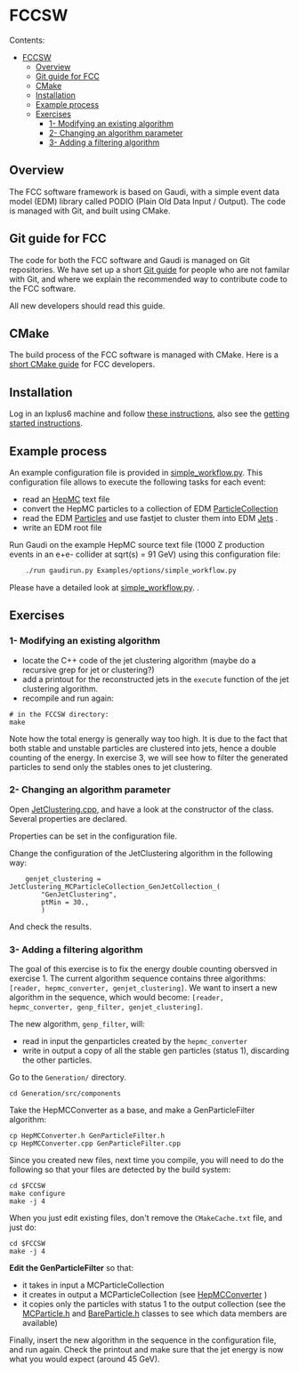 FCCSW
==

Contents:

-   [FCCSW](#fccsw)
    -   [Overview](#overview)
    -   [Git guide for FCC](#git-guide-for-fcc)
    -   [CMake](#cmake)
    -   [Installation](#installation)
    -   [Example process](#example-process)
    -   [Exercises](#exercises)
        -   [1- Modifying an existing
            algorithm](#1-modifying-an-existing-algorith)
        -   [2- Changing an algorithm
            parameter](#2-changing-an-algorithm-paramete)
        -   [3- Adding a filtering
            algorithm](#3-adding-a-filtering-algorithm)

Overview
--

The FCC software framework is based on Gaudi, with a simple event data
model (EDM) library called PODIO (Plain Old Data Input / Output). The
code is managed with Git, and built using CMake.

Git guide for FCC
--

The code for both the FCC software and Gaudi is managed on Git
repositories. We have set up a short [Git guide](./FccSoftwareGit) for
people who are not familar with Git, and where we explain the
recommended way to contribute code to the FCC software.

<span class="glyphicon glyphicon-info-sign" aria-hidden="true"> </span>
All new developers should read this guide.

CMake
--

The build process of the FCC software is managed with CMake. Here is a
[short CMake guide](./FccCMakeGuide.md) for FCC developers.

Installation
--

Log in an lxplus6 machine and follow [these
instructions](https://github.com/HEP-FCC/FCCSW), also see the [getting started instructions](./FccSoftwareGettingStarted.md).

Example process
--

An example configuration file is provided in
[simple\_workflow.py](https://github.com/HEP-FCC/FCCSW/blob/tutorial/simple_workflow.py). This configuration file allows to execute the following tasks for each
event:

-   read an [HepMC](http://lcgapp.cern.ch/project/simu/HepMC/20400/html/classHepMC_1_1GenEvent.html) text file
-   convert the HepMC particles to a collection of EDM
    [ParticleCollection](http://fccsw.web.cern.ch/fccsw/fcc-edm/d5/d95/classfcc_1_1_m_c_particle_collection.html)
-   read the EDM
    [Particles](http://fccsw.web.cern.ch/fccsw/fcc-edm/0.4/de/d22/classfcc_1_1_m_c_particle.html)
    and use fastjet to cluster them into EDM [Jets](http://fccsw.web.cern.ch/fccsw/fcc-edm/0.4/d9/dd7/classfcc_1_1_gen_jet.html) .
-   write an EDM root file


Run Gaudi on the example HepMC source text file (1000 Z production events in an e+e- collider at sqrt(s) = 91 GeV) using this configuration file:

```bash
    ./run gaudirun.py Examples/options/simple_workflow.py
```

Please have a detailed look at [simple\_workflow.py](https://github.com/HEP-FCC/FCCSW/blob/master/Examples/options/simple_workflow.py).
.

Exercises
--

### 1- Modifying an existing algorithm

-   locate the C++ code of the jet clustering algorithm (maybe do a
    recursive grep for jet or clustering?)
-   add a printout for the reconstructed jets in the `execute`
    function of the jet clustering algorithm.
-   recompile and run again:

~~~{.sh}
# in the FCCSW directory:
make
~~~

Note how the total energy is generally way too high. It is due to the
fact that both stable and unstable particles are clustered into jets,
hence a double counting of the energy. In exercise 3, we will see how to
filter the generated particles to send only the stables ones to jet
clustering.

### 2- Changing an algorithm parameter

Open [JetClustering.cpp](https://github.com/HEP-FCC/FCCSW/blob/master/Reconstruction/src/JetClustering.cpp), and have a look at the constructor of the class. Several properties
are declared.

Properties can be set in the configuration file.

Change the configuration of the JetClustering algorithm in the following
way:

~~~{.py}
    genjet_clustering = JetClustering_MCParticleCollection_GenJetCollection_(
        "GenJetClustering",
        ptMin = 30.,
        )
~~~

And check the results.

### 3- Adding a filtering algorithm

The goal of this exercise is to fix the energy double counting obersved
in exercise 1. The current algorithm sequence contains three algorithms:
`[reader, hepmc_converter, genjet_clustering]`. We want to insert a
new algorithm in the sequence, which would become:
`[reader, hepmc_converter, genp_filter, genjet_clustering]`.

The new algorithm, `genp_filter`, will:

-   read in input the genparticles created by the `hepmc_converter`
-   write in output a copy of all the stable gen particles (status 1),
    discarding the other particles.

Go to the `Generation/` directory.

~~~{.sh}
cd Generation/src/components
~~~

Take the HepMCConverter as a base, and make a GenParticleFilter
algorithm:

~~~{.sh}
cp HepMCConverter.h GenParticleFilter.h
cp HepMCConverter.cpp GenParticleFilter.cpp
~~~

Since you created new files, next time you compile, you will need to do
the following so that your files are detected by the build system:

~~~{.sh}
cd $FCCSW
make configure
make -j 4
~~~

When you just edit existing files, don't remove the `CMakeCache.txt`
file, and just do:

~~~{.sh}
cd $FCCSW
make -j 4
~~~

**Edit the GenParticleFilter** so that:

-   it takes in input a MCParticleCollection
-   it creates in output a MCParticleCollection (see [HepMCConverter](https://github.com/HEP-FCC/FCCSW/blob/master/Generation/src/HepMCConverter.cpp) )
-   it copies only the particles with status 1 to the output collection
    (see the [MCParticle.h](http://fccsw.web.cern.ch/fccsw/fcc-edm/0.4/de/d22/classfcc_1_1_m_c_particle.html)
    and [BareParticle.h](http://fccsw.web.cern.ch/fccsw/fcc-edm/0.4/d2/df9/classfcc_1_1_bare_particle.html)
    classes to see which data members are available)

Finally, insert the new algorithm in the sequence in the configuration
file, and run again. Check the printout and make sure that the jet
energy is now what you would expect (around 45 GeV).
